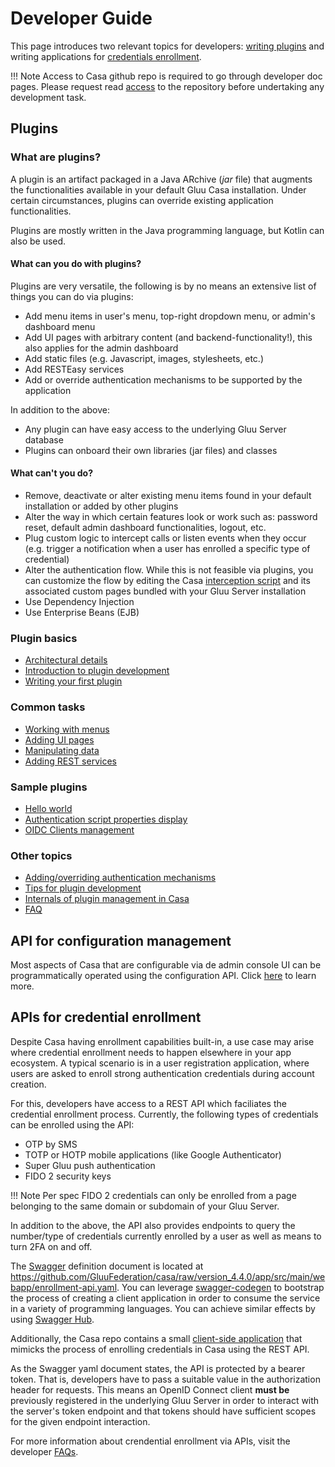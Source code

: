 # Developer Guide

This page introduces two relevant topics for developers: [writing plugins](#plugins) and writing applications for [credentials enrollment](#apis-for-credential-enrollment).

!!! Note
    Access to Casa github repo is required to go through developer doc pages. Please request read [access](https://gluu.org/contact) to the repository before undertaking any development task.

## Plugins

### What are plugins?

A plugin is an artifact packaged in a Java ARchive (<i>jar</i> file) that augments the functionalities available in your default Gluu Casa installation. Under certain circumstances, plugins can override existing application functionalities.

Plugins are mostly written in the Java programming language, but Kotlin can also be used.

#### What can you do with plugins?

Plugins are very versatile, the following is by no means an extensive list of things you can do via plugins:

- Add menu items in user's menu, top-right dropdown menu, or admin's dashboard menu
- Add UI pages with arbitrary content (and backend-functionality!), this also applies for the admin dashboard
- Add static files (e.g. Javascript, images, stylesheets, etc.)
- Add RESTEasy services
- Add or override authentication mechanisms to be supported by the application

In addition to the above:

- Any plugin can have easy access to the underlying Gluu Server database
- Plugins can onboard their own libraries (jar files) and classes

#### What can't you do?

- Remove, deactivate or alter existing menu items found in your default installation or added by other plugins
- Alter the way in which certain features look or work such as: password reset, default admin dashboard functionalities, logout, etc.
- Plug custom logic to intercept calls or listen events when they occur (e.g. trigger a notification when a user has enrolled a specific type of credential)
- Alter the authentication flow. While this is not feasible via plugins, you can customize the flow by editing the Casa [interception script](https://gluu.org/docs/ce/admin-guide/custom-script) and its associated custom pages bundled with your Gluu Server installation
- Use Dependency Injection
- Use Enterprise Beans (EJB)

### Plugin basics

- [Architectural details](./architecture.md)
- [Introduction to plugin development](./intro-plugin.md)
- [Writing your first plugin](./writing-first.md)

### Common tasks

- [Working with menus](./menus.md)
- [Adding UI pages](./ui-pages.md)
- [Manipulating data](./ldap-data.md)
- [Adding REST services](./rest-services.md)

### Sample plugins

- [Hello world](https://github.com/GluuFederation/casa/tree/version_4.4.0/plugins/samples/helloworld)
- [Authentication script properties display](https://github.com/GluuFederation/casa/tree/version_4.4.0/plugins/samples/authentication-script-properties)
- [OIDC Clients management](https://github.com/GluuFederation/casa/tree/version_4.4.0/plugins/samples/clients-management)

### Other topics

- [Adding/overriding authentication mechanisms](./authn-methods/index.md)
- [Tips for plugin development](./tips-development.md)
- [Internals of plugin management in Casa](./plugin-management-internals.md)
- [FAQ](./faq.md)

## API for configuration management

Most aspects of Casa that are configurable via de admin console UI can be programmatically operated using the configuration API. Click [here](./config-api.md) to learn more.

## APIs for credential enrollment

Despite Casa having enrollment capabilities built-in, a use case may arise where credential enrollment needs to happen elsewhere in your app ecosystem. A typical scenario is in a user registration application, where users are asked to enroll strong authentication credentials during account creation.

For this, developers have access to a REST API which faciliates the credential enrollment process. Currently, the following types of credentials can be enrolled using the API:

- OTP by SMS
- TOTP or HOTP mobile applications (like Google Authenticator) 
- Super Gluu push authentication
- FIDO 2 security keys

!!! Note
    Per spec FIDO 2 credentials can only be enrolled from a page belonging to the same domain or subdomain of your Gluu Server. 

In addition to the above, the API also provides endpoints to query the number/type of credentials currently enrolled by a user as well as means to turn 2FA on and off. 
    
The [Swagger](https://swagger.io/docs/specification/2-0/) definition document is located at https://github.com/GluuFederation/casa/raw/version_4.4.0/app/src/main/webapp/enrollment-api.yaml. You can leverage [swagger-codegen](https://github.com/swagger-api/swagger-codegen) to bootstrap the process of creating a client application in order to consume the service in a variety of programming languages. You can achieve similar effects by using [Swagger Hub](https://app.swaggerhub.com).

Additionally, the Casa repo contains a small [client-side application](https://github.com/GluuFederation/casa/tree/version_4.4.0/extras/enrollment-client) that mimicks the process of enrolling credentials in Casa using the REST API.

As the Swagger yaml document states, the API is protected by a bearer token. That is, developers have to pass a suitable value in the authorization header for requests. This means an OpenID Connect client **must be** previously registered in the underlying Gluu Server in order to interact with the server's token endpoint and that tokens should have sufficient scopes for the given endpoint interaction.

For more information about crendential enrollment via APIs, visit the developer [FAQs](./faq.md#enrollment-apis).
